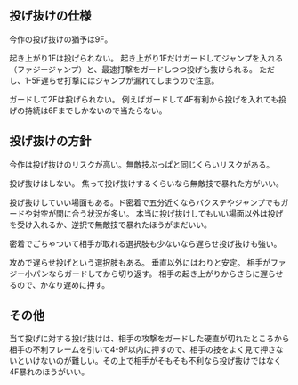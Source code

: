 ## 投げ抜けの仕様

今作の投げ抜けの猶予は9F。

起き上がり1Fは投げられない。
起き上がり1Fだけガードしてジャンプを入れる（ファジージャンプ）と、最速打撃をガードしつつ投げも抜けられる。
ただし、1-5F遅らせ打撃にはジャンプが漏れてしまうので注意。

ガードして2Fは投げられない。
例えばガードして4F有利から投げを入れても投げの持続は6Fまでしかないので当たらない。

## 投げ抜けの方針

今作は投げ抜けのリスクが高い。無敵技ぶっぱと同じくらいリスクがある。

投げ抜けはしない。
焦って投げ抜けするくらいなら無敵技で暴れた方がいい。

投げ抜けしていい場面もある。ド密着で五分近くならバクステやジャンプでもガードや対空が間に合う状況が多い。
本当に投げ抜けしてもいい場面以外は投げを受け入れるか、逆択で無敵技で暴れたほうがまだいい。

密着でごちゃついて相手が取れる選択肢も少ないなら遅らせ投げ抜けも強い。

攻めで遅らせ投げという選択肢もある。
垂直以外にはわりと安定。
相手がファジー小パンならガードしてから切り返す。
相手の起き上がりからさらに遅らせるので、かなり遅めに押す。

## その他

当て投げに対する投げ抜けは、相手の攻撃をガードした硬直が切れたところから相手の不利フレームを引いて4-9F以内に押すので、相手の技をよく見て押さないといけないのが難しい。その上で相手がそもそも不利なら投げ抜けではなく4F暴れのほうがいい。
